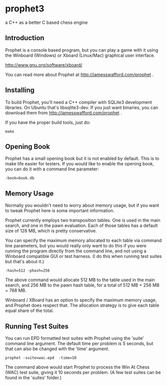 # prophet3

a C++ as a better C based chess engine

## Introduction 

Prophet is a console based program, but you can play a game with it using the 
Winboard (Windows) or Xboard (Linux/Mac) graphical user interface.  

http://www.gnu.org/software/xboard/

You can read more about Prophet at http://jamesswafford.com/prophet .


## Installing

To build Prophet, you'll need a C++ compiler with SQLite3 development libraries.  On Ubuntu that's libsqlite3-dev.  If you just want binaries, you can download them from http://jamesswafford.com/prophet .

If you have the proper build tools, just do:

```
make
```


## Opening Book
Prophet has a small opening book but it is not enabled by default.  This is to make life easier for testers.  If you
would like to enable the opening book, you can do it with a command line parameter:

```-book=book.db```


## Memory Usage

Normally you wouldn't need to worry about memory usage, but if you want to tweak
Prophet here is some important information.

Prophet currently employs two transposition tables.  One is used in the main 
search, and one in the pawn evaluation.  Each of those tables has a default size of 128 MB, which is
pretty conservative.
 
You can specify the maximum memory allocated to each table via command line
parameters, but you would really only want to do this if you were running the program 
directly from the command line, and not using a Winboard compatible GUI or test harness. 
(I do this when running test suites but that's about it.)  

```
-hash=512 -phash=256
``` 

The above command would allocate 512 MB to the table used in the main search,
and 256 MB to the pawn hash table, for a total of 512 MB + 256 MB = 768 MB.  
 
Winboard / XBoard has an option to specify the maximum memory usage, and Prophet does
respect that.  The allocation strategy is to give each table equal share of the total.

## Running Test Suites

You can run EPD formatted test suites with Prophet using the 'suite' command line argument.  The
default time per problem is 5 seconds, but that can also be changed with the 'time'
argument.

```
prophet -suite=wac.epd  -time=10
```

The command above would start Prophet to process the Win At Chess (WAC) test suite,
giving it 10 seconds per problem.  (A few test suites can be found in the 'suites' folder.)


